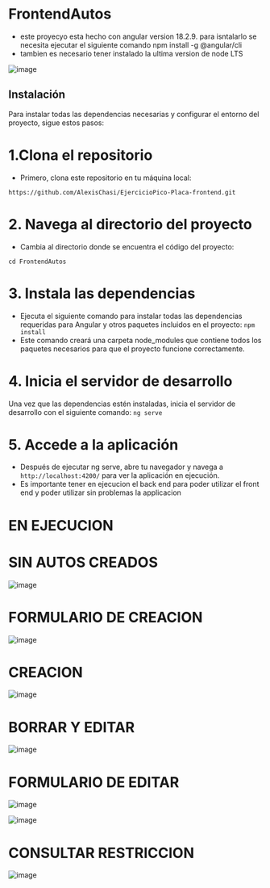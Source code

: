 # FrontendAutos

- este proyecyo esta hecho con angular version 18.2.9. para isntalarlo se necesita ejecutar el siguiente comando npm install -g @angular/cli     
- tambien  es necesario tener instalado la ultima version de node LTS
  
![image](https://github.com/user-attachments/assets/df0921d4-2443-4d8a-93dd-671901ed8a98)


## Instalación
Para instalar todas las dependencias necesarias y configurar el entorno del proyecto, sigue estos pasos:

# 1.Clona el repositorio
- Primero, clona este repositorio en tu máquina local:

`https://github.com/AlexisChasi/EjercicioPico-Placa-frontend.git`
# 2. Navega al directorio del proyecto
- Cambia al directorio donde se encuentra el código del proyecto:

`cd FrontendAutos`
# 3. Instala las dependencias
- Ejecuta el siguiente comando para instalar todas las dependencias requeridas para Angular y otros paquetes incluidos en el proyecto:
`npm install`
- Este comando creará una carpeta node_modules que contiene todos los paquetes necesarios para que el proyecto funcione correctamente.

# 4. Inicia el servidor de desarrollo
Una vez que las dependencias estén instaladas, inicia el servidor de desarrollo con el siguiente comando:
`ng serve`

# 5. Accede a la aplicación

- Después de ejecutar ng serve, abre tu navegador y navega a `http://localhost:4200/` para ver la aplicación en ejecución.
- Es importante tener en ejecucion el back end para poder utilizar el front end y poder utilizar sin problemas la applicacion

# EN EJECUCION
# SIN AUTOS CREADOS

![image](https://github.com/user-attachments/assets/609443ae-2d7d-43f2-a6ac-df223649888c)

# FORMULARIO DE CREACION

![image](https://github.com/user-attachments/assets/a35b4c2d-260e-44f6-bee8-e34dca20da97)

# CREACION 

![image](https://github.com/user-attachments/assets/6d8cc1c9-2e0a-4817-9de4-7da3fe8ee8d9)

# BORRAR Y EDITAR 

![image](https://github.com/user-attachments/assets/216f2a96-0406-40b3-9571-71d8b432fe15)

# FORMULARIO DE EDITAR 

![image](https://github.com/user-attachments/assets/2794125d-7085-4cdf-b848-f5c1db8f6e9d)

![image](https://github.com/user-attachments/assets/ba4e8bd3-aec4-4a74-9e5e-8fcf6bb3e23b)

# CONSULTAR RESTRICCION

![image](https://github.com/user-attachments/assets/a836758a-c2f0-4d43-89a9-fa3850c1b56f)
